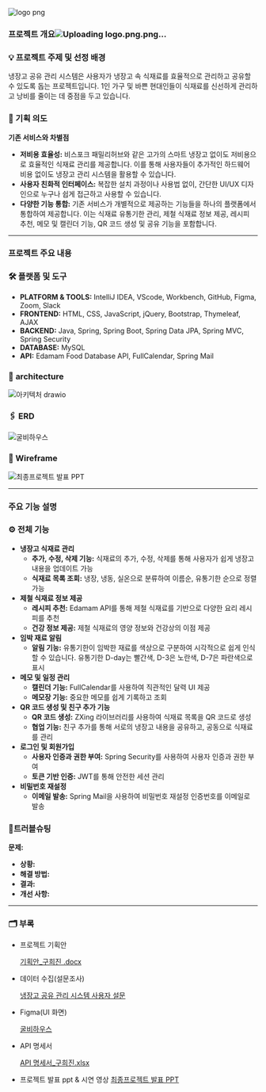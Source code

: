 
![logo png](https://github.com/heejin9/gulbihouse-project/assets/152829380/07ec77c4-c2d8-464f-b084-dfca516381ea)

### 프로젝트 개요![Uploading logo.png.png…]()


### 💡 프로젝트 주제 및 선정 배경

냉장고 공유 관리 시스템은 사용자가 냉장고 속 식재료를 효율적으로 관리하고 공유할 수 있도록 돕는 프로젝트입니다. 1인 가구 및 바쁜 현대인들이 식재료를 신선하게 관리하고 낭비를 줄이는 데 중점을 두고 있습니다.

### 📌 기획 의도

**기존 서비스와 차별점**

- **저비용 효율성:** 비스포크 패밀리허브와 같은 고가의 스마트 냉장고 없이도 저비용으로 효율적인 식재료 관리를 제공합니다. 이를 통해 사용자들이 추가적인 하드웨어 비용 없이도 냉장고 관리 시스템을 활용할 수 있습니다.
- **사용자 친화적 인터페이스:** 복잡한 설치 과정이나 사용법 없이, 간단한 UI/UX 디자인으로 누구나 쉽게 접근하고 사용할 수 있습니다.
- **다양한 기능 통합:** 기존 서비스가 개별적으로 제공하는 기능들을 하나의 플랫폼에서 통합하여 제공합니다. 이는 식재료 유통기한 관리, 제철 식재료 정보 제공, 레시피 추천, 메모 및 캘린더 기능, QR 코드 생성 및 공유 기능을 포함합니다.

---

### 프로젝트 주요 내용

### 🛠️ 플랫폼 및 도구

- **PLATFORM & TOOLS:** IntelliJ IDEA, VScode, Workbench, GitHub, Figma, Zoom, Slack
- **FRONTEND:** HTML, CSS, JavaScript, jQuery, Bootstrap, Thymeleaf, AJAX
- **BACKEND:** Java, Spring, Spring Boot, Spring Data JPA, Spring MVC, Spring Security
- **DATABASE:** MySQL
- **API:** Edamam Food Database API, FullCalendar, Spring Mail

### 🧩 **architecture**
![아키텍처 drawio](https://github.com/heejin9/gulbihouse-project/assets/152829380/db0e80e5-3355-4d8e-822a-b5ffae0134e8)


### 🖇️ ERD
![굴비하우스](https://github.com/heejin9/gulbihouse-project/assets/152829380/93bd2ae2-41de-4c18-9f5c-b125f555e8b7)


### 🎨 Wireframe
![최종프로젝트 발표 PPT](https://github.com/heejin9/gulbihouse-project/assets/152829380/f0168445-67bd-4e12-8e4a-924c044b8e5f)


---

### 주요 기능 설명

### ⚙️ 전체 기능

- **냉장고 식재료 관리**
    - **추가, 수정, 삭제 기능:** 식재료의 추가, 수정, 삭제를 통해 사용자가 쉽게 냉장고 내용을 업데이트 가능
    - **식재료 목록 조회:** 냉장, 냉동, 실온으로 분류하여 이름순, 유통기한 순으로 정렬 가능
- **제철 식재료 정보 제공**
    - **레시피 추천:** Edamam API를 통해 제철 식재료를 기반으로 다양한 요리 레시피를 추천
    - **건강 정보 제공:** 제철 식재료의 영양 정보와 건강상의 이점 제공
- **임박 재료 알림**
    - **알림 기능:** 유통기한이 임박한 재료를 색상으로 구분하여 시각적으로 쉽게 인식할 수 있습니다. 유통기한 D-day는 빨간색, D-3은 노란색, D-7은 파란색으로 표시
- **메모 및 일정 관리**
    - **캘린더 기능:** FullCalendar를 사용하여 직관적인 달력 UI 제공
    - **메모장 기능:** 중요한 메모를 쉽게 기록하고 조회
- **QR 코드 생성 및 친구 추가 기능**
    - **QR 코드 생성:** ZXing 라이브러리를 사용하여 식재료 목록을 QR 코드로 생성
    - **협업 기능:** 친구 추가를 통해 서로의 냉장고 내용을 공유하고, 공동으로 식재료를 관리
- **로그인 및 회원가입**
    - **사용자 인증과 권한 부여:** Spring Security를 사용하여 사용자 인증과 권한 부여
    - **토큰 기반 인증:** JWT를 통해 안전한 세션 관리
- **비밀번호 재설정**
    - **이메일 발송:** Spring Mail을 사용하여 비밀번호 재설정 인증번호를 이메일로 발송

### 🧨트러블슈팅

**문제:** 

- **상황:**
- **해결 방법:**
- **결과:**
- **개선 사항:**


---

### 🗂️ 부록

- 프로젝트 기획안
    
    [기획안_구희진 .docx](https://docs.google.com/document/d/1g-d4-9GrPVB0MQC5XVmNUcj-fRDLyrLC/edit?usp=sharing&ouid=100970501915328887484&rtpof=true&sd=true)
    
- 데이터 수집(설문조사)
    
    [냉장고 공유 관리 시스템 사용자 설문](https://docs.google.com/forms/d/e/1FAIpQLSeiel08S3YRLeDcRM6ZGgFxs-qYFBUsUBIXXCOR43s3lRpcZA/viewform?usp=sf_link)
    
- Figma(UI 화면)
    
    [굴비하우스](https://www.figma.com/design/g2Htw50k1HM8dfyrESluum/%EA%B5%B4%EB%B9%84%ED%95%98%EC%9A%B0%EC%8A%A4?node-id=0-1&t=YlBOTF7MJRqEYe8f-1)
    
- API 명세서
    
    [API 명세서_구희진.xlsx](https://docs.google.com/spreadsheets/d/1njFGO3Bu1ZK3mluHmGpUaDVdavb6zCow/edit?usp=sharing&ouid=100970501915328887484&rtpof=true&sd=true)
    
- 프로젝트 발표 ppt & 시연 영상
[최종프로젝트 발표 PPT](https://www.canva.com/design/DAGHXRsH_UM/jMeHrtklOiE4Q2stqZbJ1w/edit?utm_content=DAGHXRsH_UM&utm_campaign=designshare&utm_medium=link2&utm_source=sharebutton)
